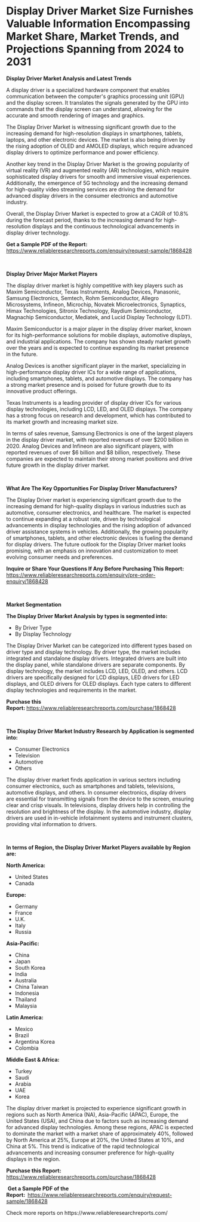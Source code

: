 <p><h1>Display Driver Market Size Furnishes Valuable Information Encompassing Market Share, Market Trends, and Projections Spanning from 2024 to 2031</h1></p><p><strong>Display Driver Market Analysis and Latest Trends</strong></p>
<p><p>A display driver is a specialized hardware component that enables communication between the computer's graphics processing unit (GPU) and the display screen. It translates the signals generated by the GPU into commands that the display screen can understand, allowing for the accurate and smooth rendering of images and graphics.</p><p>The Display Driver Market is witnessing significant growth due to the increasing demand for high-resolution displays in smartphones, tablets, laptops, and other electronic devices. The market is also being driven by the rising adoption of OLED and AMOLED displays, which require advanced display drivers to optimize performance and power efficiency.</p><p>Another key trend in the Display Driver Market is the growing popularity of virtual reality (VR) and augmented reality (AR) technologies, which require sophisticated display drivers for smooth and immersive visual experiences. Additionally, the emergence of 5G technology and the increasing demand for high-quality video streaming services are driving the demand for advanced display drivers in the consumer electronics and automotive industry.</p><p>Overall, the Display Driver Market is expected to grow at a CAGR of 10.8% during the forecast period, thanks to the increasing demand for high-resolution displays and the continuous technological advancements in display driver technology.</p></p>
<p><strong>Get a Sample PDF of the Report:&nbsp;</strong> <a href="https://www.reliableresearchreports.com/enquiry/request-sample/1868428">https://www.reliableresearchreports.com/enquiry/request-sample/1868428</a></p>
<p>&nbsp;</p>
<p><strong>Display Driver Major Market Players</strong></p>
<p><p>The display driver market is highly competitive with key players such as Maxim Semiconductor, Texas Instruments, Analog Devices, Panasonic, Samsung Electronics, Semtech, Rohm Semiconductor, Allegro Microsystems, Infineon, Microchip, Novatek Microelectronics, Synaptics, Himax Technologies, Sitronix Technology, Raydium Semiconductor, Magnachip Semiconductor, Mediatek, and Lucid Display Technology (LDT).</p><p>Maxim Semiconductor is a major player in the display driver market, known for its high-performance solutions for mobile displays, automotive displays, and industrial applications. The company has shown steady market growth over the years and is expected to continue expanding its market presence in the future.</p><p>Analog Devices is another significant player in the market, specializing in high-performance display driver ICs for a wide range of applications, including smartphones, tablets, and automotive displays. The company has a strong market presence and is poised for future growth due to its innovative product offerings.</p><p>Texas Instruments is a leading provider of display driver ICs for various display technologies, including LCD, LED, and OLED displays. The company has a strong focus on research and development, which has contributed to its market growth and increasing market size.</p><p>In terms of sales revenue, Samsung Electronics is one of the largest players in the display driver market, with reported revenues of over $200 billion in 2020. Analog Devices and Infineon are also significant players, with reported revenues of over $6 billion and $8 billion, respectively. These companies are expected to maintain their strong market positions and drive future growth in the display driver market.</p></p>
<p>&nbsp;</p>
<p><strong>What Are The Key Opportunities For Display Driver Manufacturers?</strong></p>
<p><p>The Display Driver market is experiencing significant growth due to the increasing demand for high-quality displays in various industries such as automotive, consumer electronics, and healthcare. The market is expected to continue expanding at a robust rate, driven by technological advancements in display technologies and the rising adoption of advanced driver assistance systems in vehicles. Additionally, the growing popularity of smartphones, tablets, and other electronic devices is fueling the demand for display drivers. The future outlook for the Display Driver market looks promising, with an emphasis on innovation and customization to meet evolving consumer needs and preferences.</p></p>
<p><strong>Inquire or Share Your Questions If Any Before Purchasing This Report:</strong> <a href="https://www.reliableresearchreports.com/enquiry/pre-order-enquiry/1868428">https://www.reliableresearchreports.com/enquiry/pre-order-enquiry/1868428</a></p>
<p>&nbsp;</p>
<p><strong>Market Segmentation</strong></p>
<p><strong>The Display Driver Market Analysis by types is segmented into:</strong></p>
<p><ul><li>By Driver Type</li><li>By Display Technology</li></ul></p>
<p><p>The Display Driver Market can be categorized into different types based on driver type and display technology. By driver type, the market includes integrated and standalone display drivers. Integrated drivers are built into the display panel, while standalone drivers are separate components. By display technology, the market includes LCD, LED, OLED, and others. LCD drivers are specifically designed for LCD displays, LED drivers for LED displays, and OLED drivers for OLED displays. Each type caters to different display technologies and requirements in the market.</p></p>
<p><strong>Purchase this Report:&nbsp;</strong><a href="https://www.reliableresearchreports.com/purchase/1868428">https://www.reliableresearchreports.com/purchase/1868428</a></p>
<p>&nbsp;</p>
<p><strong>The Display Driver Market Industry Research by Application is segmented into:</strong></p>
<p><ul><li>Consumer Electronics</li><li>Television</li><li>Automotive</li><li>Others</li></ul></p>
<p><p>The display driver market finds application in various sectors including consumer electronics, such as smartphones and tablets, televisions, automotive displays, and others. In consumer electronics, display drivers are essential for transmitting signals from the device to the screen, ensuring clear and crisp visuals. In televisions, display drivers help in controlling the resolution and brightness of the display. In the automotive industry, display drivers are used in in-vehicle infotainment systems and instrument clusters, providing vital information to drivers.</p></p>
<p>&nbsp;</p>
<p><strong>In terms of Region, the Display Driver Market Players available by Region are:</strong></p>
<p>
    <p> <strong> North America: </strong>
        <ul>
            <li>United States</li>
            <li>Canada</li>
        </ul>
        </p> 
    <p> <strong> Europe: </strong>
        <ul>
            <li>Germany</li>
            <li>France</li>
            <li>U.K.</li>
            <li>Italy</li>
            <li>Russia</li>
        </ul>
        </p> 
    <p> <strong> Asia-Pacific: </strong>
        <ul>
            <li>China</li>
            <li>Japan</li>
            <li>South Korea</li>
            <li>India</li>
            <li>Australia</li>
            <li>China Taiwan</li>
            <li>Indonesia</li>
            <li>Thailand</li>
            <li>Malaysia</li>
        </ul>
        </p> 
    <p> <strong> Latin America: </strong>
        <ul>
            <li>Mexico</li>
            <li>Brazil</li>
            <li>Argentina Korea</li>
            <li>Colombia</li>
        </ul>
        </p> 
    <p> <strong> Middle East & Africa: </strong>
        <ul>
            <li>Turkey</li>
            <li>Saudi</li>
            <li>Arabia</li>
            <li>UAE</li>
            <li>Korea</li>
        </ul>
    </p>
    </p>
<p><p>The display driver market is projected to experience significant growth in regions such as North America (NA), Asia-Pacific (APAC), Europe, the United States (USA), and China due to factors such as increasing demand for advanced display technologies. Among these regions, APAC is expected to dominate the market with a market share of approximately 40%, followed by North America at 25%, Europe at 20%, the United States at 10%, and China at 5%. This trend is indicative of the rapid technological advancements and increasing consumer preference for high-quality displays in the region.</p></p>
<p><strong>Purchase this Report: </strong><a href="https://www.reliableresearchreports.com/purchase/1868428">https://www.reliableresearchreports.com/purchase/1868428</a></p>
<p>&nbsp;<strong>Get a Sample PDF of the Report:&nbsp;&nbsp;</strong><a href="https://www.reliableresearchreports.com/enquiry/request-sample/1868428">https://www.reliableresearchreports.com/enquiry/request-sample/1868428</a></p>
<p><strong></strong></p>
<p>Check more reports on https://www.reliableresearchreports.com/</p>